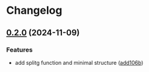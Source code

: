 # Changelog

## [0.2.0](https://github.com/JonDotsoy/splitg/compare/splitg-v0.1.0...splitg-v0.2.0) (2024-11-09)


### Features

* add splitg function and minimal structure ([add106b](https://github.com/JonDotsoy/splitg/commit/add106b6eb2a3a5b0740cc8e70e7f2f6253f41d5))
